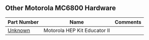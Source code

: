 ## Other Motorola MC6800 Hardware

| Part Number   | Name      | Comments |
|---             |---           |--                    |
| [Unknown](/Documents/ReferenceCards/@MC68488.1.md) |Motorola HEP Kit Educator II|  |

